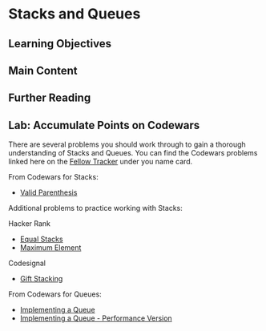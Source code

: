 # Stacks and Queues

## Learning Objectives

## Main Content

## Further Reading

## Lab: Accumulate Points on Codewars

There are several problems you should work through to gain a thorough understanding of Stacks and Queues. You can find the Codewars problems linked here on the [Fellow Tracker](https://codewars-tracker-fe.herokuapp.com) under you name card.

From Codewars for Stacks: 

* [Valid Parenthesis](https://www.codewars.com/kata/valid-parentheses)

Additional problems to practice working with Stacks:

Hacker Rank

* [Equal Stacks](https://www.hackerrank.com/challenges/equal-stacks/problem)
* [Maximum Element](https://www.hackerrank.com/challenges/maximum-element/problem)

Codesignal

* [Gift Stacking](https://app.codesignal.com/challenge/ZQMreaCmFzshtoETf)

From Codewars for Queues: 

* [Implementing a Queue](https://www.codewars.com/kata/implementing-a-queue)
* [Implementing a Queue - Performance Version](https://www.codewars.com/kata/implementing-a-queue-performance-version)
